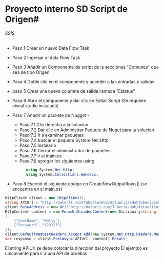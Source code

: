 # Proyecto interno SD Script de Origen#

###### SSIS ######
- Paso 1 Crear un nuevo Data Flow Task
- Paso 2 Ingresar al data Flow Task 
- Paso 3 Añadir un Componente de script de la secciones "Comunes" que sea de tipo Origen
- Paso 4 Doble clic en el componente y acceder a las entradas y salidas
- paso 5 Crear una nueva columna de salida llamada "Estatus"
- Paso 6 Abrir el componente y dar clic en Editar Script (Se requeire visual studio instalado)
- Paso 7 Añadir un packete de Nugget -
   - Paso 7.1 Clic derecho a la solucion 
   - Paso 7.2 Dar clic en Administrar Paquete de Nuget para la solucion
   - Paso 7.3 Ir a examinar paquetes
   - Paso 7.4 buscar el paquete System.Net.Http
   - Paso 7.5 Instalarlo
   - Paso 7.6 Cerrar el administrador de paquetes
   - Paso 7.7 ir al main.cs
   - Paso 7.8 agregar los siguientes using 
      ```C#
         using System.Net.Http;
         using System.Collections.Generic;
      ```


- Paso 8 Escribir el siguiente codigo en CreateNewOutputRows() (se encuentra en el main.cs)

```C#
HttpClient client = new HttpClient();
string APIUrl = "http://balorit.com/TuberiasHub/ActualizarHubTuberiaCovid";
client.BaseAddress = new Uri("http://balorit.com/TuberiasHub/ActualizarHubTuberiaCovid");
HttpContent content = new FormUrlEncodedContent(new Dictionary<string, string>
{
    {"UserName", "Wally"},
    {"Password", "123123"}
});
client.DefaultRequestHeaders.Accept.Add(new System.Net.Http.Headers.MediaTypeWithQualityHeaderValue("application/json"));
var response = client.PostAsync(APIUrl, content).Result;
```



El string APIUrl se debe colocar la direccion del proyecto
El ejemplo es unicamente para ir a una API de pruebas
